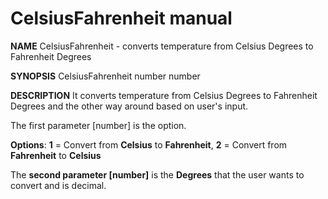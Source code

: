 # CelsiusFahrenheit manual

**NAME**
CelsiusFahrenheit - converts temperature from Celsius Degrees to Fahrenheit Degrees

**SYNOPSIS**
CelsiusFahrenheit number number

**DESCRIPTION**
It converts temperature from Celsius Degrees to Fahrenheit Degrees and the other way around based on user's input. 

The first parameter [number] is the option.

**Options**:
**1** = Convert from **Celsius** to **Fahrenheit**,
**2** = Convert from **Fahrenheit** to **Celsius**

The **second parameter [number]** is the 
**Degrees** that the user wants to convert and is decimal. 
